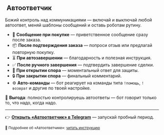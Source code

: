 ## ​ Автоответчик  
Божий контроль над коммуникациями — включай и выключай любой автоответ, меняй шаблоны сообщений и оставь роботам рутину.

- 🛒 **Сообщение при покупке** — приветственное сообщение сразу после заказа.  
- 📦 **После подтверждения заказа** — попроси отзыв или предлагай повторную покупку.  
- ⏳ **При автозавершении** — благодарность и полезная инструкция.  
- ✅ **После ручного завершения** — подтвердить завершение сделки.  
- 🛑 **При открытии спора** — моментальный ответ для защиты.  
- 🔒 **При закрытии спора** — финальный комментарий.  
- ⚙ **Авто-команды** — бот реагирует на команды типа `!помощь`, `!возврат` и другие по твоей настройке.

💎 **Выгода**: полностью контролируешь автоответы — бот говорит только то, что надо, когда надо.

---

👉 [**Открыть «Автоответчик» в Telegram**](https://t.me/PlayerOKManager_bot?start=github_autoreply) — запускай пробный период.

<sub>📖 Подробнее об «Автоответчике»: [читать инструкцию](https://telegra.ph/Avtootvetchik-08-10-2)</sub>
